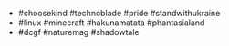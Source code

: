 - #choosekind #technoblade #pride #standwithukraine
- #linux #minecraft #hakunamatata #phantasialand
- #dcgf #naturemag #shadowtale

<!---
diam0ndkiller/diam0ndkiller is a ✨ special ✨ repository because its `README.md` (this file) appears on your GitHub profile.
You can click the Preview link to take a look at your changes.
--->
